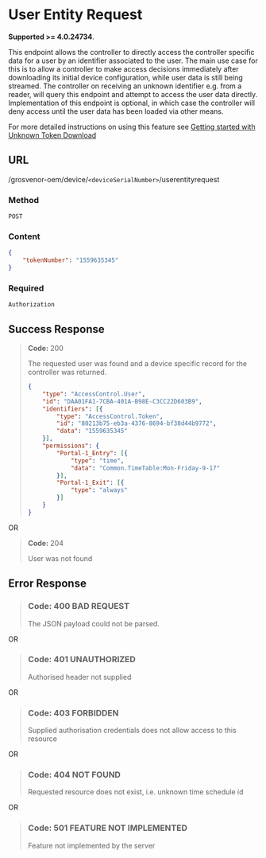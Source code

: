 # User Entity Request

**Supported >= 4.0.24734**.

This endpoint allows the controller to directly access the controller specific data for a user by an identifier associated to the user. The main use case for this is to allow a controller to make access decisions immediately after downloading its initial device configuration, while user data is still being streamed. The controller on receiving an unknown identifier e.g. from a reader, will query this endpoint and attempt to access the user data directly. Implementation of this endpoint is optional, in which case the controller will deny access until the user data has been loaded via other means.

For more detailed instructions on using this feature see [Getting started with Unknown Token Download](..\GettingStarted\GettingStartedUnknownTokenDownload.md)

## URL

/grosvenor-oem/device/`<deviceSerialNumber>`/userentityrequest

### Method

`POST`

### Content

````json
{
    "tokenNumber": "1559635345"
}
````

### Required

`Authorization`

## Success Response

> **Code:** 200
>
> The requested user was found and a device specific record for the controller was returned.
>
> ````json
> {
>     "type": "AccessControl.User",
>     "id": "DAA01FA1-7CBA-401A-B98E-C3CC22D603B9",
>     "identifiers": [{
>         "type": "AccessControl.Token",
>         "id": "80213b75-eb3a-4376-8694-bf38d44b9772",
>         "data": "1559635345"
>     }],
>     "permissions": {
>         "Portal-1_Entry": [{
>             "type": "time",
>             "data": "Common.TimeTable:Mon-Friday-9-17"
>         }],
>         "Portal-1_Exit": [{
>             "type": "always"
>         }]
>     }
> }
> ````

OR

> **Code:** 204
>
> User was not found

## Error Response

> ### **Code:** 400 BAD REQUEST
>
> The JSON payload could not be parsed.

OR

> ### **Code:** 401 UNAUTHORIZED
>
> Authorised header not supplied

OR

> ### **Code:** 403 FORBIDDEN
>
> Supplied authorisation credentials does not allow access to this resource

OR

> ### **Code:** 404 NOT FOUND
>
> Requested resource does not exist, i.e. unknown time schedule id

OR

> ### **Code:** 501 FEATURE NOT IMPLEMENTED
>
> Feature not implemented by the server

